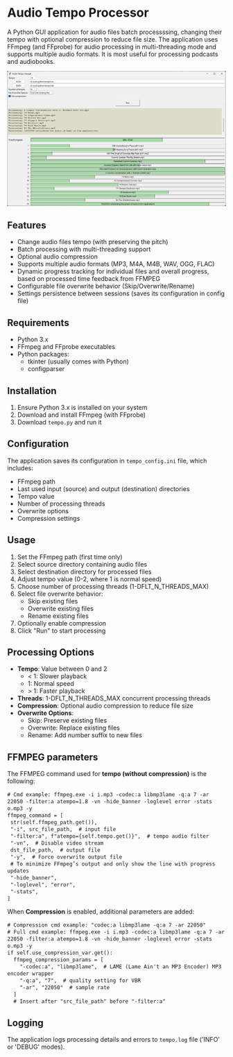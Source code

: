 # Audio Tempo Processor

A Python GUI application for audio files batch processssing, changing their tempo with optional compression to reduce file size. The application uses FFmpeg (and FFprobe) for audio processing in multi-threading mode and supports multiple audio formats. It is most useful for processing podcasts and audiobooks.

![Audio Tempo Changer Screenshot](./docs/tempo.png)

## Features

- Change audio files tempo (with preserving the pitch)
- Batch processing with multi-threading support
- Optional audio compression
- Supports multiple audio formats (MP3, M4A, M4B, WAV, OGG, FLAC)
- Dynamic progress tracking for individual files and overall progress, based on processed time feedback from FFMPEG
- Configurable file overwrite behavior (Skip/Overwrite/Rename)
- Settings persistence between sessions (saves its configuration in config file)

## Requirements

- Python 3.x
- FFmpeg and FFprobe executables
- Python packages:
  - tkinter (usually comes with Python)
  - configparser

## Installation

1. Ensure Python 3.x is installed on your system
2. Download and install FFmpeg (with FFprobe)
3. Download `tempo.py` and run it

## Configuration

The application saves its configuration in `tempo_config.ini` file, which includes:
- FFmpeg path
- Last used input (source) and output (destination) directories
- Tempo value
- Number of processing threads
- Overwrite options
- Compression settings

## Usage

1. Set the FFmpeg path (first time only)
2. Select source directory containing audio files
3. Select destination directory for processed files
4. Adjust tempo value (0-2, where 1 is normal speed)
5. Choose number of processing threads (1-DFLT_N_THREADS_MAX)
6. Select file overwrite behavior:
   - Skip existing files
   - Overwrite existing files
   - Rename existing files
7. Optionally enable compression
8. Click "Run" to start processing

## Processing Options

- **Tempo**: Value between 0 and 2
  - < 1: Slower playback
  - 1: Normal speed
  - \> 1: Faster playback
- **Threads**: 1-DFLT_N_THREADS_MAX concurrent processing threads
- **Compression**: Optional audio compression to reduce file size
- **Overwrite Options**:
  - Skip: Preserve existing files
  - Overwrite: Replace existing files
  - Rename: Add number suffix to new files

## FFMPEG parameters

The FFMPEG command used for **tempo (without compression)** is the following:
   ```
   # Cmd example: ffmpeg.exe -i i.mp3 -codec:a libmp3lame -q:a 7 -ar 22050 -filter:a atempo=1.8 -vn -hide_banner -loglevel error -stats o.mp3 -y
  ffmpeg_command = [
    str(self.ffmpeg_path.get()),
    "-i", src_file_path,  # input file
    "-filter:a", f"atempo={self.tempo.get()}",  # tempo audio filter
    "-vn",  # Disable video stream
    dst_file_path,  # output file
    "-y",  # Force overwrite output file
    # To minimize FFmpeg’s output and only show the line with progress updates
    "-hide_banner",
    "-loglevel", "error",
    "-stats",
  ]
  ```
When **Compression** is enabled, additional parameters are added:
  ```
  # Compression cmd example: "codec:a libmp3lame -q:a 7 -ar 22050"
  # Full cmd example: ffmpeg.exe -i i.mp3 -codec:a libmp3lame -q:a 7 -ar 22050 -filter:a atempo=1.8 -vn -hide_banner -loglevel error -stats o.mp3 -y
  if self.use_compression_var.get():
    ffmpeg_compression_params = [
      "-codec:a", "libmp3lame",  # LAME (Lame Ain't an MP3 Encoder) MP3 encoder wrapper
      "-q:a", "7",  # quality setting for VBR
      "-ar", "22050"  # sample rate
    ]
    # Insert after "src_file_path" before "-filter:a"
  ```
## Logging

The application logs processing details and errors to `tempo.log` file ('INFO' or 'DEBUG' modes).